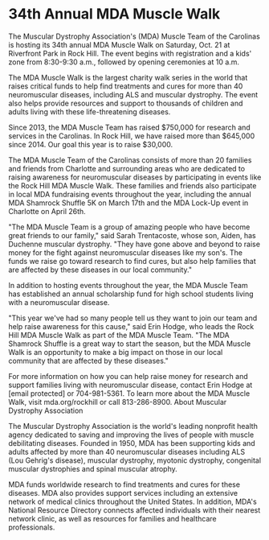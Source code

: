  # 34th Annual MDA Muscle Walk

The Muscular Dystrophy Association's (MDA) Muscle Team of the Carolinas is hosting its 34th annual MDA Muscle Walk on Saturday, Oct. 21 at Riverfront Park in Rock Hill. The event begins with registration and a kids' zone from 8:30-9:30 a.m., followed by opening ceremonies at 10 a.m.

The MDA Muscle Walk is the largest charity walk series in the world that raises critical funds to help find treatments and cures for more than 40 neuromuscular diseases, including ALS and muscular dystrophy. The event also helps provide resources and support to thousands of children and adults living with these life-threatening diseases.

Since 2013, the MDA Muscle Team has raised $750,000 for research and services in the Carolinas. In Rock Hill, we have raised more than $645,000 since 2014. Our goal this year is to raise $30,000.

The MDA Muscle Team of the Carolinas consists of more than 20 families and friends from Charlotte and surrounding areas who are dedicated to raising awareness for neuromuscular diseases by participating in events like the Rock Hill MDA Muscle Walk. These families and friends also participate in local MDA fundraising events throughout the year, including the annual MDA Shamrock Shuffle 5K on March 17th and the MDA Lock-Up event in Charlotte on April 26th.

"The MDA Muscle Team is a group of amazing people who have become great friends to our family," said Sarah Trentacoste, whose son, Aiden, has Duchenne muscular dystrophy. "They have gone above and beyond to raise money for the fight against neuromuscular diseases like my son's. The funds we raise go toward research to find cures, but also help families that are affected by these diseases in our local community."

In addition to hosting events throughout the year, the MDA Muscle Team has established an annual scholarship fund for high school students living with a neuromuscular disease.

"This year we've had so many people tell us they want to join our team and help raise awareness for this cause," said Erin Hodge, who leads the Rock Hill MDA Muscle Walk as part of the MDA Muscle Team. "The MDA Shamrock Shuffle is a great way to start the season, but the MDA Muscle Walk is an opportunity to make a big impact on those in our local community that are affected by these diseases."

For more information on how you can help raise money for research and support families living with neuromuscular disease, contact Erin Hodge at [email protected] or 704-981-5361. To learn more about the MDA Muscle Walk, visit mda.org/rockhill or call 813-286-8900.
About Muscular Dystrophy Association

The Muscular Dystrophy Association is the world's leading nonprofit health agency dedicated to saving and improving the lives of people with muscle debilitating diseases. Founded in 1950, MDA has been supporting kids and adults affected by more than 40 neuromuscular diseases including ALS (Lou Gehrig's disease), muscular dystrophy, myotonic dystrophy, congenital muscular dystrophies and spinal muscular atrophy.

MDA funds worldwide research to find treatments and cures for these diseases. MDA also provides support services including an extensive network of medical clinics throughout the United States. In addition, MDA's National Resource Directory connects affected individuals with their nearest network clinic, as well as resources for families and healthcare professionals.